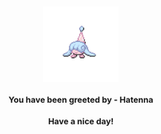 <p align="center">
            <img src="https://raw.githubusercontent.com/PokeAPI/sprites/master/sprites/pokemon/856.png" width="150" height="150">
          </p>
          <h3 align="center">You have been greeted by - <b>Hatenna</b></h3>
          <h3 align="center">Have a nice day!</h3>
        